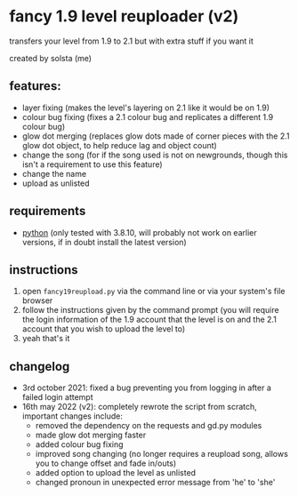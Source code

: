 # fancy 1.9 level reuploader (v2)

transfers your level from 1.9 to 2.1 but with extra stuff if you want it

created by solsta (me)

## features:

- layer fixing (makes the level's layering on 2.1 like it would be on 1.9)
- colour bug fixing (fixes a 2.1 colour bug and replicates a different 1.9 colour bug)
- glow dot merging (replaces glow dots made of corner pieces with the 2.1 glow dot object, to help reduce lag and object count)
- change the song (for if the song used is not on newgrounds, though this isn't a requirement to use this feature)
- change the name
- upload as unlisted

## requirements

- [python](https://www.python.org/) (only tested with 3.8.10, will probably not work on earlier versions, if in doubt install the latest version)

## instructions

1. open `fancy19reupload.py` via the command line or via your system's file browser
2. follow the instructions given by the command prompt (you will require the login information of the 1.9 account that the level is on and the 2.1 account that you wish to upload the level to)
3. yeah that's it

## changelog
- 3rd october 2021: fixed a bug preventing you from logging in after a failed login attempt
- 16th may 2022 (v2): completely rewrote the script from scratch, important changes include:
	- removed the dependency on the requests and gd.py modules
	- made glow dot merging faster
	- added colour bug fixing
	- improved song changing (no longer requires a reupload song, allows you to change offset and fade in/outs)
	- added option to upload the level as unlisted
	- changed pronoun in unexpected error message from 'he' to 'she'
